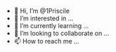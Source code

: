 - 👋 Hi, I’m @1Priscile
- 👀 I’m interested in ...
- 🌱 I’m currently learning ...
- 💞️ I’m looking to collaborate on ...
- 📫 How to reach me ...

<!---
1Priscile/1Priscile is a ✨ special ✨ repository because its `README.md` (this file) appears on your GitHub profile.
You can click the Preview link to take a look at your changes.
--->

